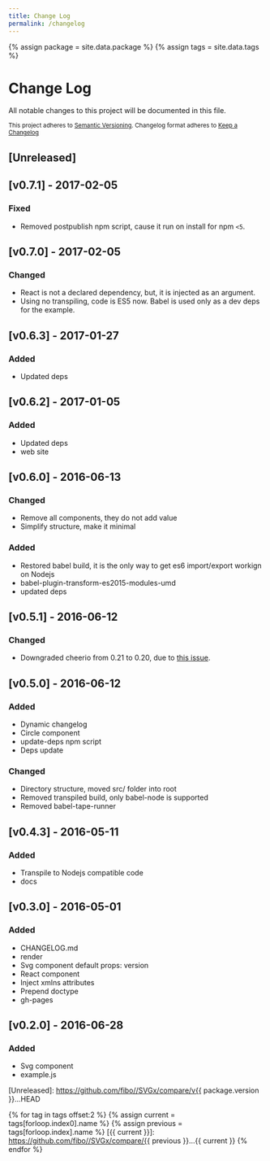 ```yaml
---
title: Change Log
permalink: /changelog
---
```


{% assign package = site.data.package %}
{% assign tags = site.data.tags %}

# Change Log

All notable changes to this project will be documented in this file.

<sub>This project adheres to [Semantic Versioning](http://semver.org/).
Changelog format adheres to [Keep a Changelog](http://keepachangelog.com/)</sub>

## [Unreleased]

## [v0.7.1] - 2017-02-05

### Fixed

- Removed postpublish npm script, cause it run on install for npm `<5`.

## [v0.7.0] - 2017-02-05

### Changed

- React is not a declared dependency, but, it is injected as an argument.
- Using no transpiling, code is ES5 now. Babel is used only as a dev deps for the example.

## [v0.6.3] - 2017-01-27

### Added

- Updated deps

## [v0.6.2] - 2017-01-05

### Added

- Updated deps
- web site

## [v0.6.0] - 2016-06-13

### Changed

- Remove all components, they do not add value
- Simplify structure, make it minimal

### Added

- Restored babel build, it is the only way to get es6 import/export workign on Nodejs
- babel-plugin-transform-es2015-modules-umd
- updated deps

## [v0.5.1] - 2016-06-12

### Changed

- Downgraded cheerio from 0.21 to 0.20, due to [this issue](https://github.com/cheeriojs/cheerio/issues/872).

## [v0.5.0] - 2016-06-12

### Added

- Dynamic changelog
- Circle component
- update-deps npm script
- Deps update

### Changed

- Directory structure, moved src/ folder into root
- Removed transpiled build, only babel-node is supported
- Removed babel-tape-runner

## [v0.4.3] - 2016-05-11

### Added

- Transpile to Nodejs compatible code
- docs

## [v0.3.0] - 2016-05-01

### Added

- CHANGELOG.md
- render
- Svg component default props: version
- React component
- Inject xmlns attributes
- Prepend doctype
- gh-pages

## [v0.2.0] - 2016-06-28

### Added

- Svg component
- example.js

[Unreleased]: https://github.com/fibo//SVGx/compare/v{{ package.version }}...HEAD

{% for tag in tags offset:2 %}
  {% assign current = tags[forloop.index0].name %}
  {% assign previous = tags[forloop.index].name %}
  [{{ current }}]: https://github.com/fibo//SVGx/compare/{{ previous }}...{{ current }}
{% endfor %}
